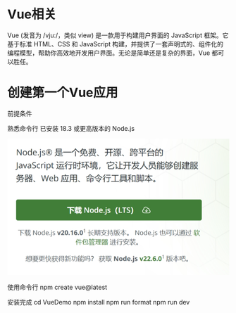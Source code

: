 # Vue相关
Vue (发音为 /vjuː/，类似 view) 是一款用于构建用户界面的 JavaScript 框架。它基于标准 HTML、CSS 和 JavaScript 构建，并提供了一套声明式的、组件化的编程模型，帮助你高效地开发用户界面。无论是简单还是复杂的界面，Vue 都可以胜任。

# 创建第一个Vue应用
前提条件

熟悉命令行
已安装 18.3 或更高版本的 Node.js

![alt text](Resources/nodejs_version.png)

使用命令行
npm create vue@latest

安装完成
cd VueDemo
npm install
npm run format
npm run dev

